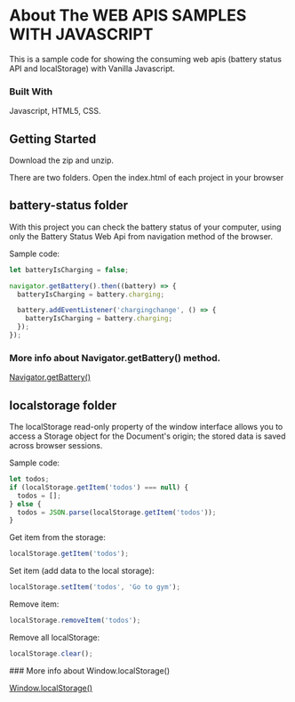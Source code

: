 <!-- ABOUT THE WEB APIs SAMPLES -->

# About The WEB APIS SAMPLES WITH JAVASCRIPT

This is a sample code for showing the consuming web apis (battery status API and localStorage) with Vanilla Javascript.

### Built With

Javascript, HTML5, CSS.

<!-- GETTING STARTED -->

## Getting Started

Download the zip and unzip.

There are two folders. Open the index.html of each project in your browser

## battery-status folder

With this project you can check the battery status of your computer, using only the Battery Status Web Api from navigation method of the browser.

Sample code:

```javascript
let batteryIsCharging = false;

navigator.getBattery().then((battery) => {
  batteryIsCharging = battery.charging;

  battery.addEventListener('chargingchange', () => {
    batteryIsCharging = battery.charging;
  });
});
```

### More info about Navigator.getBattery() method.

[Navigator.getBattery()](https://developer.mozilla.org/en-US/docs/Web/API/Battery_Status_API)

## localstorage folder

The localStorage read-only property of the window interface allows you to access a Storage object for the Document's origin; the stored data is saved across browser sessions.

Sample code:

```javascript
let todos;
if (localStorage.getItem('todos') === null) {
  todos = [];
} else {
  todos = JSON.parse(localStorage.getItem('todos'));
}
```

Get item from the storage:

```javascript
localStorage.getItem('todos');
```

Set item (add data to the local storage):

```javascript
localStorage.setItem('todos', 'Go to gym');
```

Remove item:

```javascript
localStorage.removeItem('todos');
```

Remove all localStorage:

```javascript
localStorage.clear();
```

### More info about Window.localStorage()

[Window.localStorage()](https://developer.mozilla.org/en-US/docs/Web/API/Window/localStorage)
